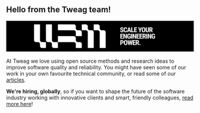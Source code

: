## Hello from the Tweag team!

![Scale your engineering power](./banner.jpg)

At Tweag we love using open source methods and research ideas to
improve software quality and reliability. You might have seen some of
our work in your own favourite technical community, or read some of
our [articles](https://tweag.io/blog).

**We're hiring, globally**, so if you want to shape the future of the
software industry working with innovative clients and smart, friendly
colleagues, [read more here](https://tweag.io/careers)!
